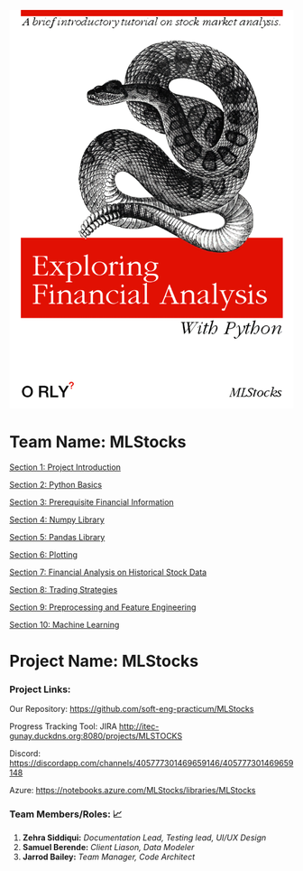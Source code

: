 <p align="center">
  <img src="https://raw.githubusercontent.com/soft-eng-practicum/MLStocks/master/Cover_Image.png" width="700"/>
</p>

# Team Name: MLStocks

[Section 1: Project Introduction](https://github.com/soft-eng-practicum/MLStocks/blob/master/Section_01/Introduction.ipynb)

[Section 2: Python Basics](https://github.com/soft-eng-practicum/MLStocks/blob/master/Section_02/Python_Basics.ipynb)

[Section 3: Prerequisite Financial Information](https://github.com/soft-eng-practicum/MLStocks/blob/master/Section_03/Prerequisite_Financial_Information.ipynb)

[Section 4: Numpy Library](https://github.com/soft-eng-practicum/MLStocks/blob/master/Section_04/NumPy.ipynb)

[Section 5: Pandas Library](https://github.com/soft-eng-practicum/MLStocks/blob/master/Section_05/Pandas.ipynb)

[Section 6: Plotting](https://github.com/soft-eng-practicum/MLStocks/blob/master/Section_06/Plotting.ipynb)

[Section 7: Financial Analysis on Historical Stock Data](https://github.com/soft-eng-practicum/MLStocks/blob/master/Section_07/Financial_Analysis_on_Historical_Stock_Data.ipynb)

[Section 8: Trading Strategies](https://github.com/soft-eng-practicum/MLStocks/blob/master/Section_08/Trading_Strategies.ipynb)

[Section 9: Preprocessing and Feature Engineering](https://github.com/soft-eng-practicum/MLStocks/blob/master/Section_09/Preprocessing_and_Feature_Engineering.ipynb)

[Section 10: Machine Learning](https://github.com/soft-eng-practicum/MLStocks/blob/master/Section_10/Linear_Regression.ipynb)

# Project Name: MLStocks

### Project Links: 

Our Repository: https://github.com/soft-eng-practicum/MLStocks

Progress Tracking Tool: JIRA http://itec-gunay.duckdns.org:8080/projects/MLSTOCKS

Discord: https://discordapp.com/channels/405777301469659146/405777301469659148

Azure: https://notebooks.azure.com/MLStocks/libraries/MLStocks

### Team Members/Roles: :chart_with_upwards_trend:
   1. **Zehra Siddiqui:** _Documentation Lead, Testing lead, UI/UX Design_
   2. **Samuel Berende:** _Client Liason, Data Modeler_
   3. **Jarrod Bailey:** _Team Manager, Code Architect_

    

